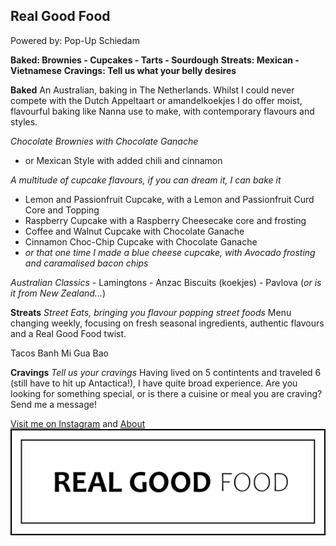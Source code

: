 ## Real Good Food
Powered by: Pop-Up Schiedam

**Baked: Brownies - Cupcakes - Tarts - Sourdough**
**Streats: Mexican - Vietnamese**
**Cravings: Tell us what your belly desires**

**Baked**
An Australian, baking in The Netherlands. Whilst I could never compete with the Dutch Appeltaart or amandelkoekjes I do offer moist, flavourful baking like Nanna use to make, with contemporary flavours and styles. 

*Chocolate Brownies with Chocolate Ganache*
  - or Mexican Style with added chili and cinnamon
  
*A multitude of cupcake flavours, if you can dream it, I can bake it*
  - Lemon and Passionfruit Cupcake, with a Lemon and Passionfruit Curd Core and Topping
  - Raspberry Cupcake with a Raspberry Cheesecake core and frosting
  - Coffee and Walnut Cupcake with Chocolate Ganache
  - Cinnamon Choc-Chip Cupcake with Chocolate Ganache
  - *or that one time I made a blue cheese cupcake, with Avocado frosting and caramalised bacon chips*
  
 *Australian Classics*
    - Lamingtons
    - Anzac Biscuits (koekjes)
    - Pavlova (*or is it from New Zealand...*)
    
 **Streats**
 *Street Eats, bringing you flavour popping street foods*
   Menu changing weekly, focusing on fresh seasonal ingredients, authentic flavours and a Real Good Food twist.
   
   Tacos
   Banh Mi
   Gua Bao
   
 **Cravings**
 *Tell us your cravings*
  Having lived on 5 contintents and traveled 6 (still have to hit up Antactica!), I have quite broad experience. Are you looking for something special, or is there a cuisine or meal you are craving? Send me a message! 


[Visit me on Instagram](https://instagram.com/popupschiedam) and [About](https://realgoodfood.nl/about)
![Image](https://github.com/realgoodfood-nl/Real-Good-Food/blob/master/Real%20Good%20Food%20Logo.png)


